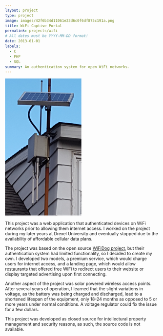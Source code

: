 ```yaml
---
layout: project
type: project
image: images/42f6b34d11061e23d6c0f6df875c191a.png
title: WiFi Captive Portal
permalink: projects/wifi
# All dates must be YYYY-MM-DD format!
date: 2013-01-01
labels:
  - C
  - PHP
  - SQL
summary: An authentication system for open WiFi networks.
---
```


<img class="ui medium right floated rounded image" src="../images/3a758d41e5fdece929ce779cc832421a.png">

This project was a web application that authenticated devices on WiFi networks prior to allowing them internet access.  I worked on the project during my later years at Drexel University and eventually stopped due to the availability of affordable cellular data plans.

The project was based on the open source [WiFiDog project](http://dev.wifidog.org), but their authentication system had limited functionality, so I decided to create my own.  I developed two models, a premium service, which would charge users for internet access, and a landing page, which would allow restaurants that offered free WiFi to redirect users to their website or display targeted advertising upon first connecting.

Another aspect of the project was solar powered wireless access points.  After several years of operation, I learned that the slight variations in voltage, as the battery was being charged and discharged, lead to a shortened lifespan of the equipment, only 18-24 months as opposed to 5 or more years under normal conditions.  A voltage regulator could fix the issue for a few dollars.

This project was developed as closed source for intellectural property management and security reasons, as such, the source code is not available.


